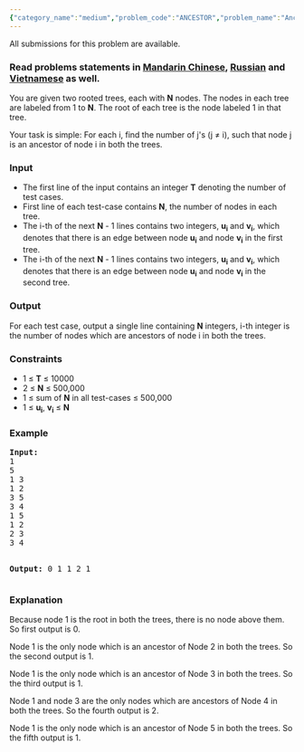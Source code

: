 ```yaml
---
{"category_name":"medium","problem_code":"ANCESTOR","problem_name":"Ancestors in Two Trees","languages_supported":{"0":"ADA","1":"ASM","2":"BASH","3":"BF","4":"C","5":"C99 strict","6":"CAML","7":"CLOJ","8":"CLPS","9":"CPP 4.3.2","10":"CPP 4.9.2","11":"CPP14","12":"CS2","13":"D","14":"ERL","15":"FORT","16":"FS","17":"GO","18":"HASK","19":"ICK","20":"ICON","21":"JAVA","22":"JS","23":"LISP clisp","24":"LISP sbcl","25":"LUA","26":"NEM","27":"NICE","28":"NODEJS","29":"PAS fpc","30":"PAS gpc","31":"PERL","32":"PERL6","33":"PHP","34":"PIKE","35":"PRLG","36":"PYPY","37":"PYTH","38":"PYTH 3.4","39":"RUBY","40":"SCALA","41":"SCM chicken","42":"SCM guile","43":"SCM qobi","44":"ST","45":"TCL","46":"TEXT","47":"WSPC"},"max_timelimit":3,"source_sizelimit":50000,"problem_author":"kingofnumbers","problem_tester":null,"date_added":"1-06-2017","tags":{"0":"kingofnumbers"},"time":{"view_start_date":1496516400,"submit_start_date":1496516400,"visible_start_date":1496516400,"end_date":1735669800},"layout":"problem"}
---
```

<span class="solution-visible-txt">All submissions for this problem are available.</span><h3>Read problems statements in <a target="_blank" 
href="http://www.codechef.com/download/translated/SNCKEL17/mandarin/ANCESTOR.pdf">Mandarin Chinese</a>, <a target="_blank" 
href="http://www.codechef.com/download/translated/SNCKEL17/russian/ANCESTOR.pdf">Russian</a> and <a target="_blank" 
href="http://www.codechef.com/download/translated/SNCKEL17/vietnamese/ANCESTOR.pdf">Vietnamese</a> as well.</h3>

<p>You are given two rooted trees, each with <b>N</b> nodes. The nodes in each tree are labeled from 1 to <b>N</b>. The root of each tree is the node labeled 1 in that tree.</p>

<p>Your task is simple: For each i, find the number of j's (j ≠ i), such that node j is an ancestor of node i in both the trees.</p>

<h3>Input</h3>
<ul>
<li>The first line of the input contains an integer <b>T</b> denoting the number of test cases.</li>

<li>First line of each test-case contains <b>N</b>, the number of nodes in each tree.</li>

<li>The i-th of the next <b>N</b> - 1 lines contains two integers, <b>u<sub>i</sub></b> and <b>v<sub>i</sub></b>, which denotes that there is an edge between node <b>u<sub>i</sub></b> and node <b>v<sub>i</sub></b> in the first tree.</li>

<li>The i-th of the next <b>N</b> - 1 lines contains two integers, <b>u<sub>i</sub></b> and <b>v<sub>i</sub></b>, which denotes that there is an edge between node <b>u<sub>i</sub></b> and node <b>v<sub>i</sub></b> in the second tree.</li>
</ul>


<h3>Output</h3>
<p>For each test case, output a single line containing <b>N</b> integers, i-th integer is the number of nodes which are ancestors of node i in both the trees.</p>


<h3>Constraints</h3>
<ul>
<li>1 ≤ <b>T</b> ≤ 10000</li>
<li>2 ≤ <b>N</b> ≤ 500,000</li>
<li>1 ≤ sum of  <b>N</b> in all test-cases ≤ 500,000</li>
<li>1 ≤ <b>u<sub>i</sub></b>, <b>v<sub>i</sub></b> ≤ <b>N</b></li>
</ul>

<h3>Example</h3>
<pre><b>Input:</b>
1
5
1 3
1 2
3 5
3 4
1 5
1 2
2 3
3 4

<b>Output:</b>
0 1 1 2 1
</pre>

<h3>Explanation</h3>
<p>Because node 1 is the root in both the trees, there is no node above them. So first output is 0.</p>
<p>Node 1 is the only node which is an ancestor of Node 2 in both the trees. So the second output is 1.</p>
<p>Node 1 is the only node which is an ancestor of Node 3 in both the trees. So the third output is 1.</p>
<p>Node 1 and node 3 are the only nodes which are ancestors of Node 4 in both the trees. So the fourth output is 2.</p>
<p>Node 1 is the only node which is an ancestor of Node 5 in both the trees. So the fifth output is 1.</p>